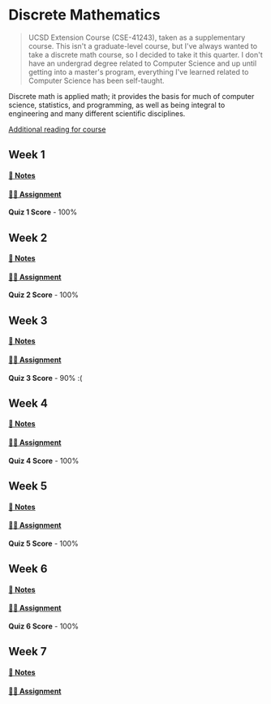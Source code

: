 # Discrete Mathematics

> UCSD Extension Course (CSE-41243), taken as a supplementary course. This isn't a graduate-level course, but I've always wanted to take a discrete math course, so I decided to take it this quarter. I don't have an undergrad degree related to Computer Science and up until getting into a master's program, everything I've learned related to Computer Science has been self-taught.

Discrete math is applied math; it provides the basis for much of computer science, statistics, and programming, as well as being integral to engineering and many different scientific disciplines.

[Additional reading for course](https://cseweb.ucsd.edu//~gill/BWLectSite/)

## Week 1
#### [📓 Notes](week1-notes.md)
#### [✍🏻 Assignment](week1-assignment.md)

**Quiz 1 Score** - 100%

## Week 2
#### [📓 Notes](week2-notes.md)
#### [✍🏻 Assignment](week2-assignment.md)

**Quiz 2 Score** - 100%

## Week 3
#### [📓 Notes](week3-notes.md)
#### [✍🏻 Assignment](week3-assignment.md)

**Quiz 3 Score** - 90% :(

## Week 4
#### [📓 Notes](week4-notes.md)
#### [✍🏻 Assignment](week4-assignment.md)

**Quiz 4 Score** - 100%

## Week 5
#### [📓 Notes](week5-notes.md)
#### [✍🏻 Assignment](week5-assignment.md)

**Quiz 5 Score** - 100%

## Week 6
#### [📓 Notes](week6-notes.md)
#### [✍🏻 Assignment](week6-assignment.md)

**Quiz 6 Score** - 100%

## Week 7
#### [📓 Notes](week7-notes.md)
#### [✍🏻 Assignment](week7-assignment.md)
